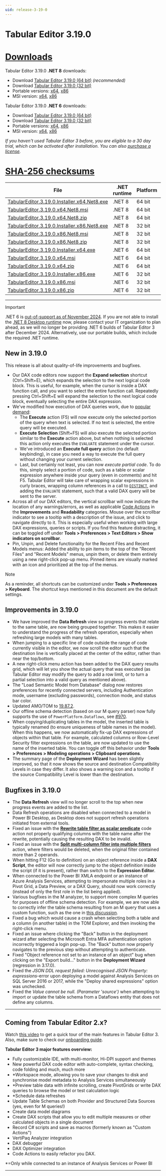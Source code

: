 ```yaml
---
uid: release-3-19-0
---
```

# Tabular Editor 3.19.0

# [**Downloads**](#tab/downloads)

Tabular Editor 3.19.0 **.NET 8** downloads:

- Download [Tabular Editor 3.19.0 (64 bit)](https://cdn.tabulareditor.com/files/TabularEditor.3.19.0.Installer.x64.Net8.exe) *(recommended)*
- Download [Tabular Editor 3.19.0 (32 bit)](https://cdn.tabulareditor.com/files/TabularEditor.3.19.0.Installer.x86.Net8.exe)
- Portable versions: [x64](https://cdn.tabulareditor.com/files/TabularEditor.3.19.0.x64.Net8.zip), [x86](https://cdn.tabulareditor.com/files/TabularEditor.3.19.0.x86.Net8.zip)
- MSI version: [x64](https://cdn.tabulareditor.com/files/TabularEditor.3.19.0.x64.Net8.msi), [x86](https://cdn.tabulareditor.com/files/TabularEditor.3.19.0.x86.Net8.msi)

Tabular Editor 3.19.0 **.NET 6** downloads:

- Download [Tabular Editor 3.19.0 (64 bit)](https://cdn.tabulareditor.com/files/TabularEditor.3.19.0.Installer.x64.exe)
- Download [Tabular Editor 3.19.0 (32 bit)](https://cdn.tabulareditor.com/files/TabularEditor.3.19.0.Installer.x86.exe)
- Portable versions: [x64](https://cdn.tabulareditor.com/files/TabularEditor.3.19.0.x64.zip), [x86](https://cdn.tabulareditor.com/files/TabularEditor.3.19.0.x86.zip)
- MSI version: [x64](https://cdn.tabulareditor.com/files/TabularEditor.3.19.0.x64.msi), [x86](https://cdn.tabulareditor.com/files/TabularEditor.3.19.0.x86.msi)

*If you haven't used Tabular Editor 3 before, you are eligible to a 30 day trial, which can be activated after installation. You can also [purchase a license](https://tabulareditor.com/licensing).*

# [**SHA-256 checksums**](#tab/checksums)

| File | .NET runtime | Platform | SHA-256 |
| -- | -- | -- | -- |
| [TabularEditor.3.19.0.Installer.x64.Net8.exe](https://cdn.tabulareditor.com/files/TabularEditor.3.19.0.Installer.x64.Net8.exe) | .NET 8 | 64 bit | `205F8034DAA6A7524564B536E6E3ED41DF701F5037BED4DC4C8FFD875425B43E` |
| [TabularEditor.3.19.0.x64.Net8.msi](https://cdn.tabulareditor.com/files/TabularEditor.3.19.0.x64.Net8.msi)                     | .NET 8 | 64 bit | `E2DB796671449393D581C0816E382B6C82F5D3F748CF19E95ABDC422FBF707A1` |
| [TabularEditor.3.19.0.x64.Net8.zip](https://cdn.tabulareditor.com/files/TabularEditor.3.19.0.x64.Net8.zip)                     | .NET 8 | 64 bit | `151E865D3A1360AB963B35B82B91B5934842A052E158193960C3EB89C6D74102` |
| [TabularEditor.3.19.0.Installer.x86.Net8.exe](https://cdn.tabulareditor.com/files/TabularEditor.3.19.0.Installer.x86.Net8.exe) | .NET 8 | 32 bit | `AF2647D78AADE47D46042099296EF94F10726A65A45C31B76FF7A0DB871B46D2` |
| [TabularEditor.3.19.0.x86.Net8.msi](https://cdn.tabulareditor.com/files/TabularEditor.3.19.0.x86.Net8.msi)                     | .NET 8 | 32 bit | `7BAD7ADF45ABFB2EBD2AB30C138DFAC85B02F1BFCF7320998AF3B6959CFC92B8` |
| [TabularEditor.3.19.0.x86.Net8.zip](https://cdn.tabulareditor.com/files/TabularEditor.3.19.0.x86.Net8.zip)                     | .NET 8 | 32 bit | `B904C792ACEC60E575EC88555F88EBF1B227A82939F842EC1A5EF48A2A74F20C` |
| [TabularEditor.3.19.0.Installer.x64.exe](https://cdn.tabulareditor.com/files/TabularEditor.3.19.0.Installer.x64.exe)           | .NET 6 | 64 bit | `60BF9E07CD29E512BBE6233DDB4D5D212CF41460FB78EDFFAE14B8AC4317FFE4` |
| [TabularEditor.3.19.0.x64.msi](https://cdn.tabulareditor.com/files/TabularEditor.3.19.0.x64.msi)                               | .NET 6 | 64 bit | `E706D13F7277CBAEE1B1157729648E211314AEEDBF1C8166B30D5CC1E960C1CE` |
| [TabularEditor.3.19.0.x64.zip](https://cdn.tabulareditor.com/files/TabularEditor.3.19.0.x64.zip)                               | .NET 6 | 64 bit | `0507DD0D72D4DD0D79170316FA18D7AB21C3A456CD31DB3D75E68B9F33917BAA` |
| [TabularEditor.3.19.0.Installer.x86.exe](https://cdn.tabulareditor.com/files/TabularEditor.3.19.0.Installer.x86.exe)           | .NET 6 | 32 bit | `7C254D1A6D5D60AE56A877192546CDB17FA396A403261BFCD9E2C6773227E88B` |
| [TabularEditor.3.19.0.x86.msi](https://cdn.tabulareditor.com/files/TabularEditor.3.19.0.x86.msi)                               | .NET 6 | 32 bit | `D38F950CD8DB50BEEAFDA851D58CC3FFA610CCEF4760F727E8BA1433DF631252` |
| [TabularEditor.3.19.0.x86.zip](https://cdn.tabulareditor.com/files/TabularEditor.3.19.0.x86.zip)                               | .NET 6 | 32 bit | `5EC5195917A9DA00FBACC7D9743ADF6D9C7D93C87B333F0C8867DAA635B44C4B` |

***

> [!IMPORTANT]
> .NET 6 is [out-of-support as of November 2024](https://dotnet.microsoft.com/en-us/platform/support/policy/dotnet-core). If you are not able to install the [.NET 8 Desktop runtime](https://dotnet.microsoft.com/en-us/download/dotnet/8.0/runtime) now, please contact your IT organization to plan ahead, as we will no longer be providing .NET 6 builds of Tabular Editor 3 after December 2024. Alternatively, use our portable builds, which include the required .NET runtime.

## New in 3.19.0

This release is all about quality-of-life improvements and bugfixes.

- Our DAX code editors now support the **Expand selection** shortcut (Ctrl+Shift+E), which expands the selection to the next logical code block. This is useful, for example, when the cursor is inside a DAX function call, and you want to select the entire function call. Repeatedly pressing Ctrl+Shift+E will expand the selection to the next logical code block, eventually selecting the entire DAX expression.
- We've modified how execution of DAX queries work, due to [popular demand](https://github.com/TabularEditor/TabularEditor3/discussions/1359):
  - The **Execute** action (F5) will now execute only the selected portion of the query when text is selected. If no text is selected, the entire query will be executed.
  - **Execute Selection** (Shift+F5) will also execute the selected portion similar to the **Execute** action above, but when nothing is selected this action only executes the `EVALUATE` statement under the cursor.
  - We've introduced an **Execute full query** action (no default keybinding), in case you need a way to execute the full query without changing your current selection.
  - Last, but certainly not least, you can now *execute partial code*. To do this, simply select a portion of code, such as a table or scalar expression anywhere inside your query (even in comments) and hit F5. Tabular Editor will take care of wrapping scalar expressions in curly braces, wrapping column references in a call to [`DISTINCT`](https://dax.guide/DISTINCT), and adding the `EVALUATE` statement, such that a valid DAX query will be sent to the server.
- Across all of our DAX editors, the vertical scrollbar will now indicate the location of any warnings/errors, as well as applicable [Code Actions](xref:code-actions) in the **Improvements** and **Readability** categories. Mouse over the scrollbar indicator to see a tooltip with a description of the issue, and click to navigate directly to it. This is especially useful when working with large DAX expressions, queries or scripts. If you find this feature distracting, it can be toggled off under **Tools > Preferences > Text Editors > Show indicators on scrollbar**.
- Pin, Unpin, and Delete functionality for the Recent Files and Recent Models menus: Added the ability to pin items to the top of the "Recent Files" and "Recent Models" menus, unpin them, or delete them entirely using a new right-click pop-up menu. Pinned items are visually marked with an icon and prioritized at the top of the menus.

> [!NOTE]
> As a reminder, all shortcuts can be customized under **Tools > Preferences > Keyboard**. The shortcut keys mentioned in this document are the default settings.

## Improvements in 3.19.0

- We have improved the **Data Refresh** view so progress events that relate to the same table, are now being grouped together. This makes it easier to understand the progress of the refresh operation, especially when refreshing large models with many tables.
- When jumping to a specific line of code outside the range of code currently visible in the editor, we now scroll the editor such that the destination line is vertically placed at the center of the editor, rather than near the top/bottom.
- A new right-click menu action has been added to the DAX query results grid, which will let you show the actual query that was executed (as Tabular Editor may modify the query to add a row limit, or to turn a partial selection into a valid query as mentioned above).
- The "Load Semantic Model from Database" dialog now restores preferences for recently connected servers, including Authentication mode, username (excluding passwords), connection mode, and status bar color.
- Updated AMO/TOM to [19.87.2](https://www.nuget.org/packages/Microsoft.AnalysisServices/19.87.2).
- Our offline schema detection (based on our M query parser) now fully supports the use of `PowerPlatform.Dataflows`, see [#970](https://github.com/TabularEditor/TabularEditor3/issues/970).
- When copying/duplicating tables in the model, the inserted table is typically renamed (to ensure uniqueness of table names in the model). When this happens, we now automatically fix-up DAX expressions of objects within that table. For example, calculated columns or Row-Level Security filter expressions on the table, are now updated to use the name of the inserted table. You can toggle off this behavior under **Tools > Preferences > Modeling operations > Clipboard operations**.
- The summary page of the **Deployment Wizard** has been slightly improved, so that it now shows the source and destination Compatibility Levels in case they differ. It also shows a warning icon and a tooltip if the source Compatibility Level is lower than the destination.

## Bugfixes in 3.19.0

- The **Data Refresh** view will no longer scroll to the top when new progress events are added to the list.
- Data Refresh operations are disabled when connected to a model in Power BI Desktop, as Desktop does not support refresh operations initiated from external tools.
- Fixed an issue with the [**Rewrite table filter as scalar predicate**](https://docs.tabulareditor.com/te3/features/code-actions.html#improvements) code action not properly qualifying columns with the table name after the rewrite, potentially causing the resulting DAX to be invalid.
- Fixed an issue with the [**Split multi-column filter into multiple filters**](https://docs.tabulareditor.com/te3/features/code-actions.html#improvements) action, where filters would be deleted, when the original filter contained more than 2 operands.
- When hitting F12 (Go to definition) on an object reference inside a **DAX Script**, the editor will now correctly jump to the object definition inside the script (if it is present), rather than switch to the **Expression Editor**.
- When connected to the Power BI XMLA endpoint or an instance of Azure Analysis Services, attempting to impersonate multiple roles in a Pivot Grid, a Data Preview, or a DAX Query, should now work correctly (instead of only the first role in the list being applied).
- Various bugfixes in the M analyzer, to support more complex M queries for purposes of offline schema detection. For example, we are now able to correctly infer the table schema resulting from an M query that uses a custom function, such as the one in [this discussion](https://github.com/TabularEditor/TabularEditor3/discussions/1413#discussioncomment-11532634).
- Fixed a bug which would cause a crash when selecting both a table and a column (in another table) in the TOM Explorer, and then invoking the right-click menu.
- Fixed an issue where clicking the "Back" button in the deployment wizard after selecting the Microsoft Entra MFA authentication option incorrectly triggered a login pop-up. The "Back" button now properly navigates to the previous step without attempting to authenticate.
- Fixed "Object reference not set to an instance of an object" bug when clicking on the "Export build..." button in the **Deployment Wizard** (regression in 3.17.0).
- Fixed the *JSON DDL request failed: Unrecognised JSON Property: expressions*-error upon deploying a model against Analysis Services on SQL Server 2016 or 2017, while the "Deploy shared expressions" option was unchecked.
- Fixed the *Value cannot be null. (Parameter 'source')* when attempting to import or update the table schema from a Dataflows entity that does not define any columns.

---
## Coming from Tabular Editor 2.x?

Watch [this video](https://youtu.be/O4ATwdzCvWc) to get a quick tour of the main features in Tabular Editor 3. Also, make sure to check our [onboarding guide](https://docs.tabulareditor.com/onboarding/index.html).

**Tabular Editor 3 major features overview:**
- Fully customizable IDE, with multi-monitor, Hi-DPI support and themes
- New powerful DAX code editor with auto-complete, syntax checking, code folding and much, much more
- *Workspace mode, allowing you to save your changes to disk and synchronise model metadata to Analysis Services simultaneously
- *Preview table data with infinite scrolling, create PivotGrids or write DAX queries to browse the model or test calculation logic
- *Schedule data refreshes
- Update Table Schemas on both Provider and Structured Data Sources (yes, even for M queries!)
- Create data model diagrams
- Create DAX scripts that allow you to edit multiple measures or other calculated objects in a single document
- Record C# scripts and save as macros (formerly known as "Custom Actions")
- VertiPaq Analyzer integration
- DAX debugger
- DAX Optimizer integration
- Code Actions to easily refactor you DAX.

*=Only while connected to an instance of Analysis Services or Power BI

---
